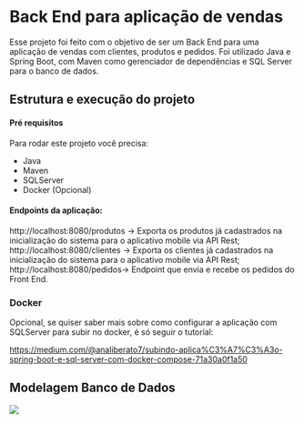 # Back End para aplicação de vendas
Esse projeto foi feito com o objetivo de ser um Back End para uma aplicação de vendas com clientes, produtos e pedidos. Foi utilizado Java e Spring Boot, com Maven como gerenciador de dependências e SQL Server para o banco de dados.

## Estrutura e execução do projeto

#### Pré requisitos
Para rodar este projeto você precisa:
- Java
- Maven
- SQLServer
- Docker (Opcional)

#### Endpoints da aplicação:

http://localhost:8080/produtos -> Exporta os produtos já cadastrados na inicialização do sistema para o aplicativo mobile via API Rest;</br>
http://localhost:8080/clientes -> Exporta os clientes já cadastrados na inicialização do sistema para o aplicativo mobile via API Rest;</br>
http://localhost:8080/pedidos-> Endpoint que envia e recebe os pedidos do Front End.</br>

### Docker
Opcional, se quiser saber mais sobre como configurar a aplicação com SQLServer para subir no docker, é só seguir o tutorial:

https://medium.com/@analiberato7/subindo-aplica%C3%A7%C3%A3o-spring-boot-e-sql-server-com-docker-compose-71a30a0f1a50

## Modelagem Banco de Dados

[![](https://i.ibb.co/ZhY1Kzv/BD.png)](http://i.ibb.co/ZhY1Kzv/BD.png)

